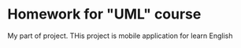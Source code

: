 # Homework for "UML" course
My part of project. THis project is mobile application for learn English

